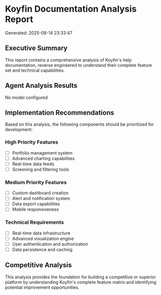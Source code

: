 # Koyfin Documentation Analysis Report

Generated: 2025-08-14 23:33:47

## Executive Summary

This report contains a comprehensive analysis of Koyfin's help documentation, reverse engineered to understand their complete feature set and technical capabilities.

## Agent Analysis Results

No model configured

## Implementation Recommendations

Based on this analysis, the following components should be prioritized for development:

### High Priority Features
- [ ] Portfolio management system
- [ ] Advanced charting capabilities  
- [ ] Real-time data feeds
- [ ] Screening and filtering tools

### Medium Priority Features
- [ ] Custom dashboard creation
- [ ] Alert and notification system
- [ ] Data export capabilities
- [ ] Mobile responsiveness

### Technical Requirements
- [ ] Real-time data infrastructure
- [ ] Advanced visualization engine
- [ ] User authentication and authorization
- [ ] Data persistence and caching

## Competitive Analysis

This analysis provides the foundation for building a competitive or superior platform by understanding Koyfin's complete feature matrix and identifying potential improvement opportunities.
